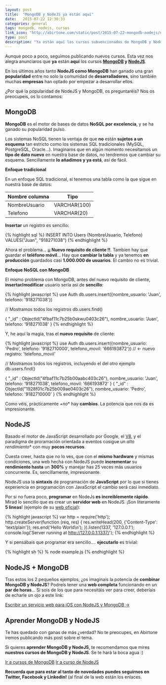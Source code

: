 ```yaml
---
layout: post
title:  "MongoDB y NodeJS ya están aquí"
date:   2015-07-22 12:30:33
categories: general
tags: mongodb, nodejs, cursos
link_icon: "http://abirtone.com/static/post/2015-07-22-mongodb-nodejs/mongo_and_nodejs.png"
type: post
description: "Ya están aquí los cursos subvencionados de MongoDB y NodeJS"
---
```


Aunque poco a poco, seguimos publicando nuevos cursos. Esta vez nos alegra anunciaros que **ya** están **aquí** los cursos  **<a class="link" href="/formacion/#mongodb">MongoDB</a> y <a class="link" href="/formacion/nodejs/">NodeJS</a>**.

En los últimos años tanto **NodeJS como MongoDB** han ganado una gran **popularidad** entre no solo la comunidad de **desarralladores**, sino también muchas **empresas** han optado por empezar a desarrollar ellos. 

¿Por qué la popularidad de NodeJS y MongoDB, os preguntaréis? Nos os preocupeis, os lo contamos:

## MongoDB

**MongoDB** es el motor de bases de datos **NoSQL por excelencia**, y se ha ganado su popularidad pulso. 

Los sistemas NoSQL tienen la ventaja de que **no** están **sujetos a un esquema** tan estricto como los sistemas SQL tradicionales (MySQL, PostgreSQL, Oracle...). Imaginaros que en algún momento necesitamos un **tipo de dato nuevo** en nuestra base de datos, no tendremos que cambiar su esquema. Sencillamente **lo añadimos y ya está**, así de fácil.

**Enfoque tradicional**

En un enfoque SQL tradicional, si tenemos una tabla como la que sigue en nuestra base de datos:

| Nombre columna | Tipo |
| ------------- | ------------- |
| NombreUsuario | VARCHAR(100)  |
| Telefono  | VARCHAR(20)  | 


**Insertar** un registro es sencillo:

{% highlight sql %}
INSERT INTO Users (NombreUsuario, Telefono) VALUES("Juan", "918271038") 
{% endhighlight %}

Ahora el problema... **¡¡ Nuevo requisito de cliente !!**. Tambien hay que guardar el **teléfono móvil**... Hay que **cambiar la tabla** y ya tenemos **en producción** guardados casi **1.000.000 de usuarios**. El cambio no es trivial.

**Enfoque NoSQL con MongoDB**

El mismo problema con MongoDB, antes del nuevo requisito de cliente, **insertar/modificar** usuario sería así de **sencillo**:

{% highlight javascript %} 
use Auth
db.users.insert({nombre_usuario: 'Juan', telefono: '918271038'})

// Mostramos todos los registros
db.users.find()
 
{ "_id" : ObjectId("4fbaf11c7b25b0skwu0403c26"), nombre_usuario: 'Juan', telefono: '918271038' }
{% endhighlight %}

Y, he aquí la magia, tras el **nuevo requisito** de cliente:

{% highlight javascript %} 
use Auth
db.users.insert({nombre_usuario: 'Pedro', telefono: '9182710000', telefono_movil: '666193872'}) // <- nuevo registro: 'telefono_movil'

// Mostramos todos los registros, incluyendo el del otro ejemplo
db.users.find()
 
{ "_id" : ObjectId("4fbaf11c7b25b00aabc403c26"), nombre_usuario: 'Juan', telefono: '918271038', telefono_movil: '666193872' }
{ "_id" : ObjectId("1928f01c7b25b009ae0403c26"), nombre_usuario: 'Pedro', telefono: '9182710000' }
{% endhighlight %}

Como véis, prácticamente *+no** hay **cambios**. La potencia que nos da es impresionante.

## NodeJS

Basado el motor de JavaScript desarrollado por Google, el <a class="link" href="https://code.google.com/p/v8/">V8</a>, y el paradigma de proramación orientada a eventos cosigue un *alto rendimiento** con muy **pocos recursos**. 

Cuesta creer, hasta que no lo ves, que con el **mismo hardware** y mismas condiciones, una web hecha con NodeJS puede **incrementar** su **rendimiento hasta** un **300%** y manejar has 25 veces más usuarios concurrente. Es, sencillamente, impresionante.

NodeJS usa la **sintaxis** de programación de **JavaScript** por lo que si tienes experiencia en programación con JavaScript el cambio será casi inmediato.

Por si no fuera poco, **programar** en NodeJs **es increiblemente rápido**. Mirad lo sencillo que es crear un **servidor web** en NodeJS. ¡Son literamente **5 lineas**! (ejemplo de su <a class="link" href="https://nodejs.org/">web oficial</a>):

{% highlight javascript %}
var http = require('http');
http.createServer(function (req, res) {
  res.writeHead(200, {'Content-Type': 'text/plain'});
  res.end('Hello World\n');
}).listen(1337, '127.0.0.1');
console.log('Server running at http://127.0.0.1:1337/');
{% endhighlight %}

Y si pensábais que programar era sencillo.... **ejecutarlo** es trivial:

{% highlight sh %}
% node example.js
{% endhighlight %}

## NodeJS + MongoDB

Tras estos los 2 pequeños ejemplos, ¿os imaginais la potencia de **combinar MongoDB y NodeJS**? Podreís tener una **web completa** funcionando en un **par de horas**... Si sois de los que para necesitáis ver para creer, deberíais de echarle un ojo a este link: 

<a class="link" href="http://www.raywenderlich.com/61078/write-simple-node-jsmongodb-web-service-ios-app">Escribir un servicio web para iOS con NodeJS y MongoDB &rarr;</a>

## Aprender MongoDB y NodeJS

Te has quedado con ganas de más ¿verdad? No te preocupes, en Abirtone iremos publicando más post sobre el tema.

Si quieres **aprender MongoDB y NodeJS**, te recomendamos que mires **nuestros cursos de MongoDB y NodeJS**. Se te hará la boca agua :)

<a class="btn btn-danger" href="/formacion/#mongodb">Ir a cursos de MongoDB</a>
<a class="btn btn-danger" href="/formacion/nodejs/">Ir a curso de NodeJS</a>

**Recuerda que para estar al tanto de novedades puedes seguirnos en Twitter, Facebook y Linkedin!** (al final de la web están los enlaces.